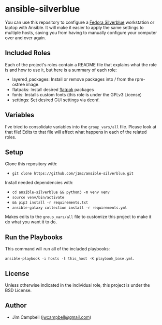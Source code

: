 ansible-silverblue
==================

You can use this repository to configure a [Fedora Silverblue](https://silverblue.fedoraproject.org/)
workstation or laptop with Ansible. It will make it easier to apply the same settings to multiple
hosts, saving you from having to manually configure your computer over and over again.

Included Roles
--------------

Each of the project's roles contain a README file that explains what the role is and how to use
it, but here is a summary of each role:

  - layered_packages: Install or remove packages into / from the rpm-ostree image.
  - flatpaks: Install desired [flatpak](https://flatpak.org/) packages
  - fonts: Installs custom fonts (this role is under the GPLv3 License)
  - settings: Set desired GUI settings via dconf.

Variables
---------

I've tried to consolidate variables into the `group_vars/all` file. Please look at that file!
Edits to that file will affect what happens in each of the related roles.

Setup
-----

Clone this repository with:

  - `git clone https://github.com/j1mc/ansible-silverblue.git`

Install needed dependencies with:

  - `cd ansible-silverblue && python3 -m venv venv`
  - `source venv/bin/activate`
  - `&& pip3 install -r requirements.txt`
  - `ansible-galaxy collection install -r requirements.yml`

Makes edits to the `group_vars/all` file to customize this project to make it do what you want it
to do.

Run the Playbooks
-----------------

This command will run all of the included playbooks:

`ansible-playbook -i hosts -l this_host -K playbook_base.yml`.

License
-------

Unless otherwise indicated in the individual role, this project is under the BSD License.

Author
------

  * Jim Campbell (jwcampbell@gmail.com)

